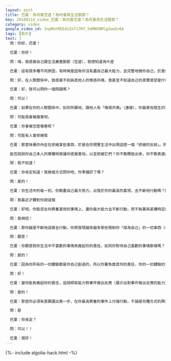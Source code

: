 ```yaml
---
layout: post
title: 巴夏：為何會空虛？為何會與生活脫節？
key: 20180114_video_巴夏：為何會空虛？為何會與生活脫節？
category: video
google_video_id: 1npMnhREEdsIn717RY_2mMNSNMlg2wwEv6A
tags: [影片]
text: |
  問：你好，巴夏！

  巴夏：你好！

  問：嗨，我感覺自己跟生活嚴重脫節（空虛），我想知道為什麼

  巴夏：這有很多種不同原因，有時候是因為你沒有盡自己最大能力、去完整地做你自己，於是你感覺與生活脫節，或是體驗到你與自己、或是與「源頭」（神）斷開連接，從另一個角度看，有時候「脫節」也是一件好事。因為有時候為了「重定向」你自己，你必須與目前情況的脫離，還有可能是你只是想短時間地體驗與「源頭」斷開連接的感覺，那關於你體驗到的「斷開連接體驗」是什麼，你能否說清楚點？

  問：好，在人際關係中，我感覺不到與其他人的情感共鳴，我甚至不知道自己的真實感受是什麼。

  巴夏：好，我可以問你一個問題嗎？

  問：可以！

  巴夏：如果在你的人際關係中，如你所願地，跟他人有「情感共鳴」（連接），你最害怕發生的事情是什麼？

  問：可能我會被傷害吧。

  巴夏：你會被怎麼傷害呢？

  問：可能有人會拒絕我

  巴夏：那意味著你內在在拒絕某些東西，於是在你現實生活中出現這麼一個「拒絕的反射」。所以，當你你不再拒絕你自己，別人對你的拒絕，就不會激發其你的「反應」（條件反射）。因為你會明白，他人的拒絕跟你沒有半毛錢關係，那是他們的問題，與你無關，於是你也不會把這事放心上，明白嗎？

  能否說說你自己本人的哪種特質讓你感覺害怕，以至拒絕它們？你不敢釋放出來，你不敢表達出來？你在限制，壓抑和控制在你的生活中的哪部分「喜悅」呢？你能否回答這個問題？

  問：我不知道！

  巴夏：你肯定知道！我換個方式問你吧。你準備好了嗎？

  問：是的！

  巴夏：你生活中的每一刻，你都盡自己最大努力，出發於你的最高的喜悅，去不斷地行動嗎？回答是還是不是？猶豫就意味著「不是」

  問：我最近才聽到你說這個

  巴夏：好吧。你能否在你興奮喜悅的事情上，盡你最大能力去不斷行動，而不執著與某種特定的結果，你相信你做得到嗎？

  問：我相信！

  巴夏：那你越是不斷地這樣去行動，你將發現越來越多那些限制你「成為自己」的一切東西（信念系統）。因為當你真正做出選擇，當你真正選擇「做自己」，而且那是你唯一想做的選擇，那你自然而然不會選擇那些限制自己選項，當你在出發於自己的興奮，持續不斷的行動過程中，你會發現一個個限制性信念系統，你將不再聽信它們，並且你將逐一釋放它們，這就是做你興奮的事的運作方式，你願意完整地體驗這個過程嗎？

  問：願意！

  巴夏：你願意對你生活中不喜歡的事情負擔起你的責任，如同你對待自己喜歡的事情那樣嗎？

  問：是的！

  巴夏：因為你所有的一切體驗都是你自己創造的，所以你要負擔其你的責任，你的一切體驗的責任，好！

  問：好！

  巴夏：當你能負擔起你的責任，這說明有能力對事件做出反應（展示出對事件做出反應的能力），就意味著你賦予自己能力，意味著你將不斷前進，意味著你將不斷擴展，意味著你將不斷成長，意味著你將擁有越來越多的樂趣，也意味著你將學會以全局視角的方式來處理事情，這聽起來是否其樂無窮？

  問：是的！

  巴夏：那麼你必須有意願邁出第一步，在你最高興奮的事件上付諸行動，不論是何種方式的興奮，即使這個選項只比另外一個選項多一點「興奮」，多的一點的興奮，就是你的高級智慧在告訴你：現在就做這個！跟著「興奮」的指引，而非只看事情的表面，你明白嗎？這對你有幫助嗎？

  問：是

  巴夏：你肯定？

  問：可以！！

  巴夏：很好！
---
```


{%- include algolia-hack.html -%}
